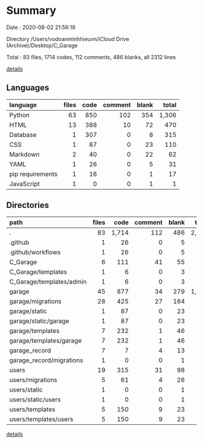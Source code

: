 # Summary

Date : 2020-08-02 21:56:19

Directory /Users/vodoanminhhieuvn/iCloud Drive (Archive)/Desktop/C_Garage

Total : 83 files,  1714 codes, 112 comments, 486 blanks, all 2312 lines

[details](details.md)

## Languages
| language | files | code | comment | blank | total |
| :--- | ---: | ---: | ---: | ---: | ---: |
| Python | 63 | 850 | 102 | 354 | 1,306 |
| HTML | 13 | 388 | 10 | 72 | 470 |
| Database | 1 | 307 | 0 | 8 | 315 |
| CSS | 1 | 87 | 0 | 23 | 110 |
| Markdown | 2 | 40 | 0 | 22 | 62 |
| YAML | 1 | 26 | 0 | 5 | 31 |
| pip requirements | 1 | 16 | 0 | 1 | 17 |
| JavaScript | 1 | 0 | 0 | 1 | 1 |

## Directories
| path | files | code | comment | blank | total |
| :--- | ---: | ---: | ---: | ---: | ---: |
| . | 83 | 1,714 | 112 | 486 | 2,312 |
| .github | 1 | 26 | 0 | 5 | 31 |
| .github/workflows | 1 | 26 | 0 | 5 | 31 |
| C_Garage | 6 | 111 | 41 | 55 | 207 |
| C_Garage/templates | 1 | 6 | 0 | 3 | 9 |
| C_Garage/templates/admin | 1 | 6 | 0 | 3 | 9 |
| garage | 45 | 877 | 34 | 279 | 1,190 |
| garage/migrations | 28 | 425 | 27 | 164 | 616 |
| garage/static | 1 | 87 | 0 | 23 | 110 |
| garage/static/garage | 1 | 87 | 0 | 23 | 110 |
| garage/templates | 7 | 232 | 1 | 46 | 279 |
| garage/templates/garage | 7 | 232 | 1 | 46 | 279 |
| garage_record | 7 | 7 | 4 | 13 | 24 |
| garage_record/migrations | 1 | 0 | 0 | 1 | 1 |
| users | 19 | 315 | 31 | 98 | 444 |
| users/migrations | 5 | 61 | 4 | 26 | 91 |
| users/static | 1 | 0 | 0 | 1 | 1 |
| users/static/users | 1 | 0 | 0 | 1 | 1 |
| users/templates | 5 | 150 | 9 | 23 | 182 |
| users/templates/users | 5 | 150 | 9 | 23 | 182 |

[details](details.md)